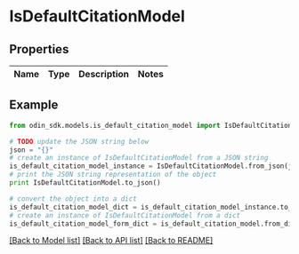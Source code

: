# IsDefaultCitationModel


## Properties

Name | Type | Description | Notes
------------ | ------------- | ------------- | -------------

## Example

```python
from odin_sdk.models.is_default_citation_model import IsDefaultCitationModel

# TODO update the JSON string below
json = "{}"
# create an instance of IsDefaultCitationModel from a JSON string
is_default_citation_model_instance = IsDefaultCitationModel.from_json(json)
# print the JSON string representation of the object
print IsDefaultCitationModel.to_json()

# convert the object into a dict
is_default_citation_model_dict = is_default_citation_model_instance.to_dict()
# create an instance of IsDefaultCitationModel from a dict
is_default_citation_model_form_dict = is_default_citation_model.from_dict(is_default_citation_model_dict)
```
[[Back to Model list]](../README.md#documentation-for-models) [[Back to API list]](../README.md#documentation-for-api-endpoints) [[Back to README]](../README.md)



